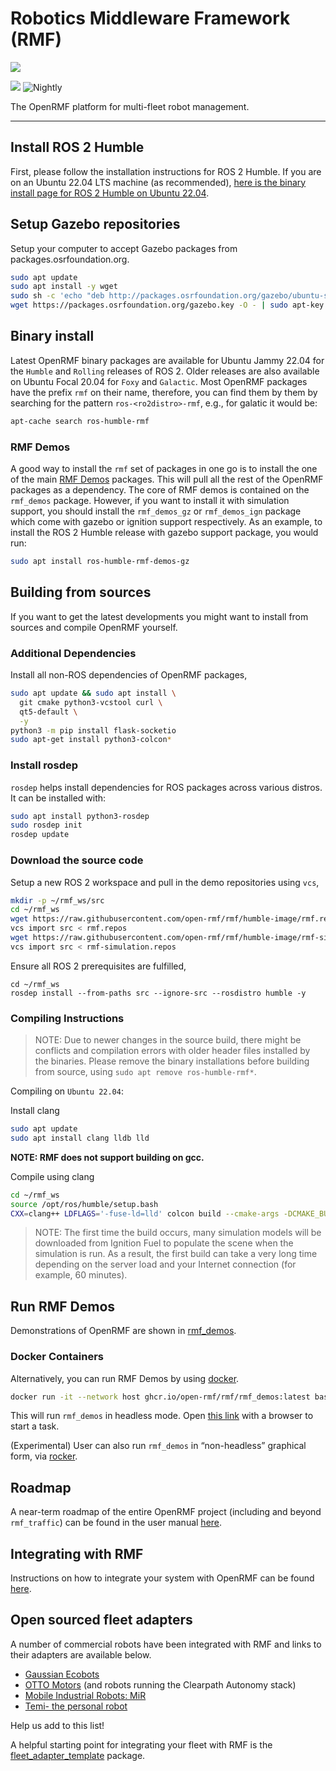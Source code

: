 # Robotics Middleware Framework (RMF)

![](media/rmf_banner.png)

![](https://github.com/open-rmf/rmf/workflows/build/badge.svg)
![Nightly](https://github.com/open-rmf/rmf/workflows/nightly/badge.svg)

The OpenRMF platform for multi-fleet robot management.

---
## Install ROS 2 Humble

First, please follow the installation instructions for ROS 2 Humble.
If you are on an Ubuntu 22.04 LTS machine (as recommended), [here is the binary install page for ROS 2 Humble on Ubuntu 22.04](https://docs.ros.org/en/humble/Installation/Ubuntu-Install-Debians.html).

## Setup Gazebo repositories

Setup your computer to accept Gazebo packages from packages.osrfoundation.org.

```bash
sudo apt update
sudo apt install -y wget
sudo sh -c 'echo "deb http://packages.osrfoundation.org/gazebo/ubuntu-stable `lsb_release -cs` main" > /etc/apt/sources.list.d/gazebo-stable.list'
wget https://packages.osrfoundation.org/gazebo.key -O - | sudo apt-key add -
```

## Binary install

Latest OpenRMF binary packages are available for Ubuntu Jammy 22.04 for the `Humble` and `Rolling` releases of ROS 2. Older releases are also available on Ubuntu Focal 20.04 for `Foxy` and `Galactic`. Most OpenRMF packages have the prefix `rmf` on their name, therefore, you can find them by them by searching for the pattern `ros-<ro2distro>-rmf`, e.g., for galatic it would be:

```bash
apt-cache search ros-humble-rmf
```

### RMF Demos

A good way to install the `rmf` set of packages in one go is to install the one of the main [RMF Demos](https://github.com/open-rmf/rmf_demos) packages. This will pull all the rest of the OpenRMF packages as a dependency. The core of RMF demos is contained on the `rmf_demos` package. However, if you want to install it with simulation support, you should install the `rmf_demos_gz` or `rmf_demos_ign` package which come with gazebo or ignition support respectively. As an example, to install the ROS 2 Humble release with gazebo support package, you would run:

```bash
sudo apt install ros-humble-rmf-demos-gz
```

## Building from sources

If you want to get the latest developments you might want to install from sources and compile OpenRMF yourself.


### Additional Dependencies

Install all non-ROS dependencies of OpenRMF packages,

```bash
sudo apt update && sudo apt install \
  git cmake python3-vcstool curl \
  qt5-default \
  -y
python3 -m pip install flask-socketio
sudo apt-get install python3-colcon*
```

### Install rosdep

`rosdep` helps install dependencies for ROS packages across various distros. It can be installed with:

```bash
sudo apt install python3-rosdep
sudo rosdep init
rosdep update
```

### Download the source code
Setup a new ROS 2 workspace and pull in the demo repositories using `vcs`,

```bash
mkdir -p ~/rmf_ws/src
cd ~/rmf_ws
wget https://raw.githubusercontent.com/open-rmf/rmf/humble-image/rmf.repos
vcs import src < rmf.repos
wget https://raw.githubusercontent.com/open-rmf/rmf/humble-image/rmf-simulation.repos
vcs import src < rmf-simulation.repos
```

Ensure all ROS 2 prerequisites are fulfilled,
```
cd ~/rmf_ws
rosdep install --from-paths src --ignore-src --rosdistro humble -y
```

### Compiling Instructions

> NOTE: Due to newer changes in the source build, there might be conflicts and compilation errors with older header files installed by the binaries. Please remove the binary installations before building from source, using `sudo apt remove ros-humble-rmf*`.

Compiling on `Ubuntu 22.04`:

Install clang

```bash
sudo apt update
sudo apt install clang lldb lld
```

**NOTE: RMF does not support building on gcc.**

Compile using clang

```bash
cd ~/rmf_ws
source /opt/ros/humble/setup.bash
CXX=clang++ LDFLAGS='-fuse-ld=lld' colcon build --cmake-args -DCMAKE_BUILD_TYPE=Release
```

> NOTE: The first time the build occurs, many simulation models will be downloaded from Ignition Fuel to populate the scene when the simulation is run.
As a result, the first build can take a very long time depending on the server load and your Internet connection (for example, 60 minutes).

## Run RMF Demos

Demonstrations of OpenRMF are shown in [rmf_demos](https://github.com/open-rmf/rmf_demos/).

### Docker Containers
Alternatively, you can run RMF Demos by using [docker](https://docs.docker.com/engine/install/ubuntu/).

```bash
docker run -it --network host ghcr.io/open-rmf/rmf/rmf_demos:latest bash -c "export ROS_DOMAIN_ID=9; ros2 launch rmf_demos_gz office.launch.xml headless:=1"
```
This will run `rmf_demos` in headless mode. Open [this link](https://open-rmf.github.io/rmf-panel-js/) with a browser to start a task.

(Experimental) User can also run `rmf_demos` in “non-headless” graphical form, via [rocker](https://github.com/osrf/rocker).

## Roadmap

A near-term roadmap of the entire OpenRMF project (including and beyond `rmf_traffic`) can be found in the user manual [here](https://osrf.github.io/ros2multirobotbook/roadmap.html).

## Integrating with RMF

Instructions on how to integrate your system with OpenRMF can be found [here](https://osrf.github.io/ros2multirobotbook/integration.html).

## Open sourced fleet adapters

A number of commercial robots have been integrated with RMF and links to their adapters are available below.

* [Gaussian Ecobots](https://github.com/open-rmf/fleet_adapter_ecobot)
* [OTTO Motors](https://github.com/open-rmf/fleet_adapter_clearpath) (and robots running the Clearpath Autonomy stack)
* [Mobile Industrial Robots: MiR](https://github.com/osrf/fleet_adapter_mir)
* [Temi- the personal robot](https://github.com/open-rmf/temi_fleet_adapter_python)

Help us add to this list!

A helpful starting point for integrating your fleet with RMF is the [fleet_adapter_template](https://github.com/open-rmf/free_fleet) package.
